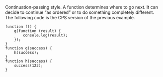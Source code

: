 Continuation-passing style. A function determines where to go next. It can decide to continue “as ordered” or to do something completely different. The following code is the CPS version of the previous example.

    function f() {
        g(function (result) {
            console.log(result);
        });
    }
    function g(success) {
        h(success);
    }
    function h(success) {
        success(123);
    }